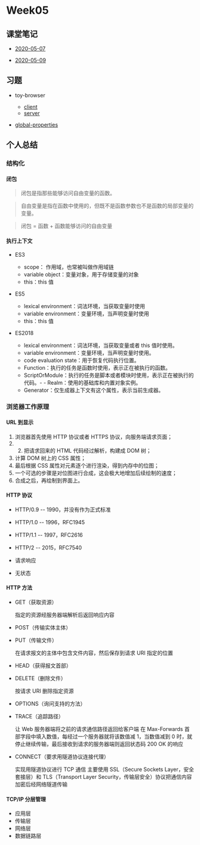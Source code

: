 # Week05

## 课堂笔记

- [2020-05-07](./2020-05-07.md)

- [2020-05-09](./2020-05-09.md)


## 习题

- toy-browser
  - [client](./toy-browser/client.js)
  - [server](./toy-browser/server.js)

- [global-properties](./objects-g6.html)


## 个人总结

### 结构化

#### 闭包

> 闭包是指那些能够访问自由变量的函数。

> 自由变量是指在函数中使用的，但既不是函数参数也不是函数的局部变量的变量。

> 闭包 = 函数 + 函数能够访问的自由变量

#### 执行上下文

- ES3
  - scope： 作用域，也常被叫做作用域链
  - variable object：变量对象，用于存储变量的对象
  - this：this 值

- ES5
  - lexical environment：词法环境，当获取变量时使用
  - variable environment：变量环境，当声明变量时使用
  - this：this 值

- ES2018
  - lexical environment：词法环境，当获取变量或者 this 值时使用。
  - variable environment：变量环境，当声明变量时使用。
  - code evaluation state：用于恢复代码执行位置。
  - Function：执行的任务是函数时使用，表示正在被执行的函数。
  - ScriptOrModule：执行的任务是脚本或者模块时使用，表示正在被执行的代码。- - Realm：使用的基础库和内置对象实例。
  - Generator：仅生成器上下文有这个属性，表示当前生成器。


### 浏览器工作原理

#### URL 到显示

1. 浏览器首先使用 HTTP 协议或者 HTTPS 协议，向服务端请求页面；
2. 2. 把请求回来的 HTML 代码经过解析，构建成 DOM 树；
3. 计算 DOM 树上的 CSS 属性；
4. 最后根据 CSS 属性对元素逐个进行渲染，得到内存中的位图；
5. 一个可选的步骤是对位图进行合成，这会极大地增加后续绘制的速度；
6. 合成之后，再绘制到界面上。


#### HTTP 协议

- HTTP/0.9 -- 1990，并没有作为正式标准
- HTTP/1.0 -- 1996，RFC1945
- HTTP/1.1 -- 1997，RFC2616
- HTTP/2 -- 2015，RFC7540

- 请求响应
- 无状态

#### HTTP 方法

- GET（获取资源）

	指定的资源经服务器端解析后返回响应内容

- POST（传输实体主体）

- PUT（传输文件）

	在请求报文的主体中包含文件内容，然后保存到请求 URI 指定的位置

- HEAD（获得报文首部）

- DELETE（删除文件）

  按请求 URI 删除指定资源

- OPTIONS（询问支持的方法）

- TRACE（追踪路径）

  让 Web 服务器端将之前的请求通信路径返回给客户端
	在 Max-Forwards 首部字段中填入数值，每经过一个服务器就将该数值减 1，当数值减到 0 时，就停止继续传输，最后接收到请求的服务器端则返回状态码 200 OK 的响应

- CONNECT（要求用隧道协议连接代理）

  实现用隧道协议进行 TCP 通信
	主要使用 SSL（Secure Sockets Layer，安全套接层）和 TLS（Transport Layer Security，传输层安全）协议把通信内容加密后经网络隧道传输

#### TCP/IP 分层管理

- 应用层
- 传输层
- 网络层
- 数据链路层

